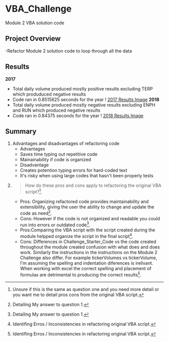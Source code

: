# VBA_Challenge
Module 2 VBA solution code
## Project Overview
-Refactor Module 2 solution code to loop through all the data
## Results
**2017** 
- Total daily volume produced mostly positive results excluding TERP which produduced negative results
- Code ran in 0.8515625 seconds for the year
! [2017 Results Image](https://github.com/robyndook/VBA_Challenge/blob/2d550e68aff9bc9c1b5647e96bb8cf8e09cf2a00/Resources/VBA.Challenge_2017.png)
**2018** 
- Total daily volume produced mostly negative results excluding ENPH and RUN which produced negative results
- Code ran in 0.84375 seconds for the year
! [2018 Results Image](https://github.com/robyndook/VBA_Challenge/blob/2d550e68aff9bc9c1b5647e96bb8cf8e09cf2a00/Resources/VBA.Challenge_2018.png)
## Summary
1. Advantages and disadvantages of refactoring code
    - Advantages
     - Saves time typing out repetitive code
     - Mainainability if code is organized
    - Disadvantage
     - Creates potention typing errors for hard-coded text
     - It's risky when using large codes that hasn't been properly tests
2. > How do these pros and cons apply to refactoring the original VBA script?[^1].
    - Pros: Organizing refactored code provides maintainability and extensibility, giving the user the ability to change and update the code as need[^2]. 
    - Cons: However if the code is not organized and readable you could run into errors or outdated code[^2].
    - Pros:Comparing the VBA script with the script created during the module helpped organize the script in the final script[^3].
    - Cons: Differences in Challenge_Starter_Code vs the code created throughout the module created confusion with what does and does work. Similarly the instructions in the instructions on the Module 2 Challenge also differ. For example tickerVolumes vs tickerVolume, I'm assuming the spelling and indentation diferences is irelivant. When working with excel the correct spelling and placement of formulas are detrimental to producing the correct results[^3].  
[^1]: Unsure if this is the same as question one and you need more detail or you want me to detail pros cons from the original VBA script.
[^2]: Detailing My answer to question 1. 
[^3]: Identifing Erros / Inconsistencies in refactoring original VBA script.
